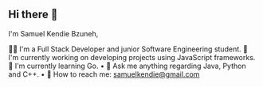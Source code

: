 ## Hi there 👋

<!--
**abuchu251/abuchu251** is a ✨ _special_ ✨ repository because its `README.md` (this file) appears on your GitHub profile.

Here are some ideas to get you started:

- 🔭 I’m currently working on ...
- 🌱 I’m currently learning ...
- 👯 I’m looking to collaborate on ...
- 🤔 I’m looking for help with ...
- 💬 Ask me about ...
- 📫 How to reach me: ...
- 😄 Pronouns: ...
- ⚡ Fun fact: ...
-->
I'm Samuel Kendie Bzuneh,

👩‍💻 I'm a Full Stack Developer and junior Software Engineering student.
🔭 I'm currently working on developing projects using JavaScript frameworks.
🌱 I'm currently learning Go.
• 💭 Ask me anything regarding Java, Python and C++.
• 📨 How to reach me: samuelkendie@gmail.com


